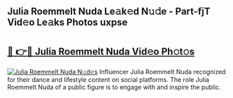 ## Julia Roemmelt Nuda Le𝚊k𝚎d N𝚞𝚍e - Part-fjT Vid𝚎o Le𝚊ks Photos uxpse

# <h2><a href="http://fbdbm69.evod.top/?m=Julia+Roemmelt+Nuda">🔗 👉🔴 Julia Roemmelt Nuda Vid𝚎o Ph𝚘t𝚘s</a></h2>

[![Julia Roemmelt Nuda N𝚞d𝚎s](https://i.imgur.com/8V9OHl7.gif)](http://fbdbm69.evod.top/?m=Julia+Roemmelt+Nuda)
Influencer Julia Roemmelt Nuda recognized for their dance and lifestyle content on social platforms. The role Julia Roemmelt Nuda of a public figure is to engage with and inspire the public. 

